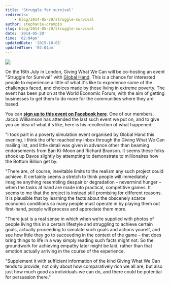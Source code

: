 ```yaml
---
title: 'Struggle for survival'
redirects:
    - blog/2014-05-29/struggle-survival
author: stephanie-crampin
slug: blog/2014-05-29/struggle-survival
date: '2014-05-29'
time: '02:04pm'
updatedDate: '2015-10-01'
updatedTime: '02:04pm'
---
```

![](/images/uploads/struggle_for_survival.jpg)

On the 16th July in London, Giving What We Can will be co-hosting an event "Struggle for Survival" with [Global Hand](http://www.globalhand.org/en). This is a chance for interested people to experience a little of what it's like to experience some of the challenges faced, and choices made by those living in extreme poverty. The event has been put on at the World Economic Forum, with the aim of getting businesses to get them to do more for the communities where they are based.

You can [**sign up to this event on Facebook here**](https://www.facebook.com/events/497803373678819/). One of our members, Jacob Williamson has attended the last such event we put on, and to give you an idea of what it's like, here is his recollection of what happened:

"I took part in a poverty simulation event organised by Global Hand this evening. I think the offer reached my inbox through the Giving What We Can mailing list, and little detail was given in advance other than beaming endorsements from Ban Ki-Moon and Richard Branson. It seems these folks shook up Davos slightly by attempting to demonstrate to millionaires how the Bottom Billion get by.

"There are, of course, inevitable limits to the realism any such project could achieve. It certainly seems a stretch to think people will immediately imagine anything resembling despair or degradation – nevermind hunger – when the tasks at hand are made into practical, competitive games. It seems to me that the project is instead still promising for different reasons. It is plausible that by learning the facts about the obscenely scarce economic conditions so many people must operate in by playing them out first-hand, people will process and appreciate them more.

"There just is a real sense in which when we’re supplied with photos of people living this in a certain lifestyle and struggling to achieve certain goals, actually proceeding to simulate such goals and actions yourelf, and see how little they go to succeeding in the context of the game – that does bring things to life in a way simply reading such facts might not. So the groundwork for achieving empathy later might be laid, rather than that emotion actually arriving in the course of the experience.

"Supplement it with sufficient information of the kind Giving What We Can tends to provide, not only about how comparatively rich we all are, but also just how much good as individuals we can do, and there could be potential for persuasion there."